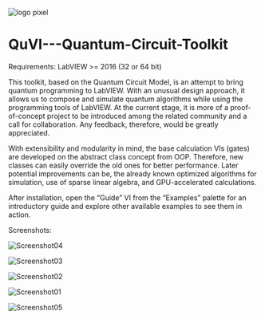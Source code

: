 ![logo pixel](https://user-images.githubusercontent.com/47929658/191157581-08f1fd6f-5941-4862-8843-1a1e8d1a27d5.png)

# QuVI---Quantum-Circuit-Toolkit

Requirements:
LabVIEW >= 2016 (32 or 64 bit)

This toolkit, based on the Quantum Circuit Model, is an attempt to bring quantum programming to LabVIEW. With an unusual design approach, it allows us to compose and simulate quantum algorithms while using the programming tools of LabVIEW. At the current stage, it is more of a proof-of-concept project to be introduced among the related community and a call for collaboration.  Any feedback, therefore, would be greatly appreciated. 

With extensibility and modularity in mind, the base calculation VIs (gates) are developed on the abstract class concept from OOP. Therefore, new classes can easily override the old ones for better performance. Later potential improvements can be, the already known optimized algorithms for simulation, use of sparse linear algebra, and GPU-accelerated calculations. 


After installation, open the “Guide” VI from the “Examples” palette for an introductory guide and explore other available examples to see them in action.  

Screenshots:

![Screenshot04](https://user-images.githubusercontent.com/47929658/191156591-6685a6ad-1f0d-4c06-9297-ba3182541481.png)

![Screenshot03](https://user-images.githubusercontent.com/47929658/191156647-e2f38b9b-9f71-43bd-9079-007cc876cd83.png)

![Screenshot02](https://user-images.githubusercontent.com/47929658/191156964-f6ac80ec-d0c9-42c7-9106-56dcdb6621fd.png)

![Screenshot01](https://user-images.githubusercontent.com/47929658/191156685-63c28541-d3a9-4723-aaa5-4fc8a895d94b.png)

![Screenshot05](https://user-images.githubusercontent.com/47929658/191157176-412fefa2-7a56-4b4a-8c91-13bcd3e50033.png)
